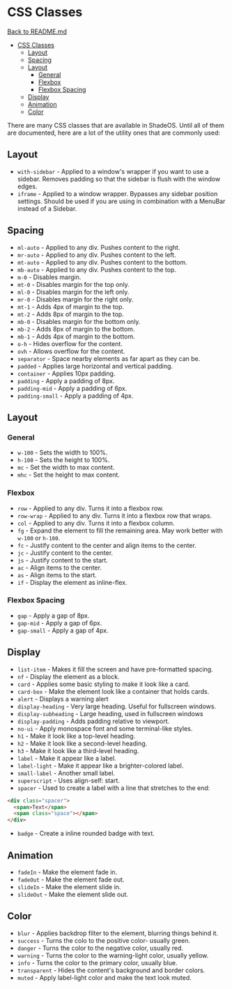 # CSS Classes

[Back to README.md](README.md)

- [CSS Classes](#css-classes)
  - [Layout](#layout)
  - [Spacing](#spacing)
  - [Layout](#layout-1)
    - [General](#general)
    - [Flexbox](#flexbox)
    - [Flexbox Spacing](#flexbox-spacing)
  - [Display](#display)
  - [Animation](#animation)
  - [Color](#color)

There are many CSS classes that are available in ShadeOS. Until all of them are documented, here are a lot of the utility ones that are commonly used:

## Layout

- `with-sidebar` - Applied to a window's wrapper if you want to use a sidebar. Removes padding so that the sidebar is flush with the window edges.
- `iframe` - Applied to a window wrapper. Bypasses any sidebar position settings. Should be used if you are using in combination with a MenuBar instead of a Sidebar.

## Spacing

- `ml-auto` - Applied to any div. Pushes content to the right.
- `mr-auto` - Applied to any div. Pushes content to the left.
- `mt-auto` - Applied to any div. Pushes content to the bottom.
- `mb-auto` - Applied to any div. Pushes content to the top.
- `m-0` - Disables margin.
- `mt-0` - Disables margin for the top only.
- `ml-0` - Disables margin for the left only.
- `mr-0` - Disables margin for the right only.
- `mt-1` - Adds 4px of margin to the top.
- `mt-2` - Adds 8px of margin to the top.
- `mb-0` - Disables margin for the bottom only.
- `mb-2` - Adds 8px of margin to the bottom.
- `mb-1` - Adds 4px of margin to the bottom.
- `o-h` - Hides overflow for the content.
- `ovh` - Allows overflow for the content.
- `separator` - Space nearby elements as far apart as they can be.
- `padded` - Applies large horizontal and vertical padding.
- `container` - Applies 10px padding.
- `padding` - Apply a padding of 8px.
- `padding-mid` - Apply a padding of 6px.
- `padding-small` - Apply a padding of 4px.

## Layout

### General

- `w-100` - Sets the width to 100%.
- `h-100` - Sets the height to 100%.
- `mc` - Set the width to max content.
- `mhc` - Set the height to max content.

### Flexbox

- `row` - Applied to any div. Turns it into a flexbox row.
- `row-wrap` - Applied to any div. Turns it into a flexbox row that wraps.
- `col` - Applied to any div. Turns it into a flexbox column.
- `fg` - Expand the element to fill the remaining area. May work better with `w-100` or `h-100`.
- `fc` - Justify content to the center and align items to the center.
- `jc` - Justify content to the center.
- `js` - Justify content to the start.
- `ac` - Align items to the center.
- `as` - Align items to the start.
- `if` - Display the element as inline-flex.

### Flexbox Spacing

- `gap` - Apply a gap of 8px.
- `gap-mid` - Apply a gap of 6px.
- `gap-small` - Apply a gap of 4px.

## Display

- `list-item` - Makes it fill the screen and have pre-formatted spacing.
- `nf` - Display the element as a block.
- `card` - Applies some basic styling to make it look like a card.
- `card-box` - Make the element look like a container that holds cards.
- `alert` - Displays a warning alert
- `display-heading` - Very large heading. Useful for fullscreen windows.
- `display-subheading` - Large heading, used in fullscreen windows
- `display-padding` - Adds padding relative to viewport.
- `no-ui` - Apply monospace font and some terminal-like styles.
- `h1` - Make it look like a top-level heading.
- `h2` - Make it look like a second-level heading.
- `h3` - Make it look like a third-level heading.
- `label` - Make it appear like a label.
- `label-light` - Make it appear like a brighter-colored label.
- `small-label` - Another small label.
- `superscript` - Uses align-self: start.
- `spacer` - Used to create a label with a line that stretches to the end:

```html
<div class="spacer">
  <span>Text</span>
  <span class="space"></span>
</div>
```

- `badge` - Create a inline rounded badge with text.

## Animation

- `fadeIn` - Make the element fade in.
- `fadeOut` - Make the element fade out.
- `slideIn` - Make the element slide in.
- `slideOut` - Make the element slide out.

## Color

- `blur` - Applies backdrop filter to the element, blurring things behind it.
- `success` - Turns the colo to the positive color- usually green.
- `danger` - Turns the color to the negative color, usually red.
- `warning` - Turns the color to the warning-light color, usually yellow.
- `info` - Turns the color to the primary color, usually blue.
- `transparent` - Hides the content's background and border colors.
- `muted` - Apply label-light color and make the text look muted.
